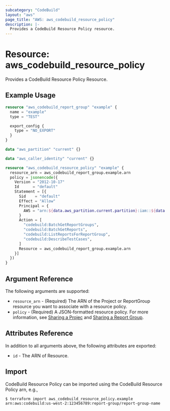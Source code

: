 ```yaml
---
subcategory: "CodeBuild"
layout: "aws"
page_title: "AWS: aws_codebuild_resource_policy"
description: |-
  Provides a CodeBuild Resource Policy resource.
---
```


# Resource: aws_codebuild_resource_policy

Provides a CodeBuild Resource Policy Resource.

## Example Usage

```terraform
resource "aws_codebuild_report_group" "example" {
  name = "example"
  type = "TEST"

  export_config {
    type = "NO_EXPORT"
  }
}

data "aws_partition" "current" {}

data "aws_caller_identity" "current" {}

resource "aws_codebuild_resource_policy" "example" {
  resource_arn = aws_codebuild_report_group.example.arn
  policy = jsonencode({
    Version = "2012-10-17"
    Id      = "default"
    Statement = [{
      Sid    = "default"
      Effect = "Allow"
      Principal = {
        AWS = "arn:${data.aws_partition.current.partition}:iam::${data.aws_caller_identity.current.account_id}:root"
      }
      Action = [
		"codebuild:BatchGetReportGroups",
		"codebuild:BatchGetReports",
		"codebuild:ListReportsForReportGroup",
		"codebuild:DescribeTestCases",
      ]
      Resource = aws_codebuild_report_group.example.arn
    }]
  })
}
```

## Argument Reference

The following arguments are supported:

* `resource_arn` - (Required) The ARN of the Project or ReportGroup resource you want to associate with a resource policy.
* `policy` - (Required) A JSON-formatted resource policy. For more information, see [Sharing a Projec](https://docs.aws.amazon.com/codebuild/latest/userguide/project-sharing.html#project-sharing-share) and [Sharing a Report Group](https://docs.aws.amazon.com/codebuild/latest/userguide/report-groups-sharing.html#report-groups-sharing-share).


## Attributes Reference

In addition to all arguments above, the following attributes are exported:

* `id` - The ARN of Resource.

## Import

CodeBuild Resource Policy can be imported using the CodeBuild Resource Policy arn, e.g.,

```
$ terraform import aws_codebuild_resource_policy.example arn:aws:codebuild:us-west-2:123456789:report-group/report-group-name
```
